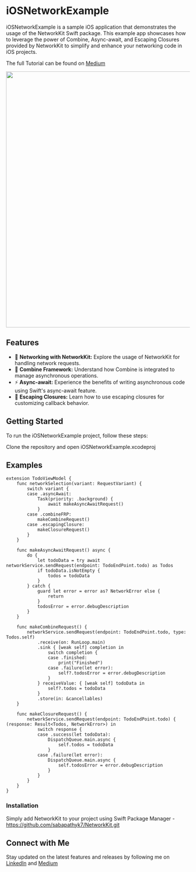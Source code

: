 # iOSNetworkExample

iOSNetworkExample is a sample iOS application that demonstrates the usage of the NetworkKit Swift package. This example app showcases how to leverage the power of Combine, Async-await, and Escaping Closures provided by NetworkKit to simplify and enhance your networking code in iOS projects.

The full Tutorial can be found on [Medium](https://sabapathy7.medium.com/integrate-swift-package-networkkit-and-build-an-ios-application-21df4aa3d878)

<img src= "https://github.com/sabapathyk7/iOSNetworkExample/assets/40764138/bb122350-c5a1-47b2-84fa-8d8ba49d60ac" height = 700> 


## Features

- 📡 **Networking with NetworkKit:** Explore the usage of NetworkKit for handling network requests.
- 🔄 **Combine Framework:** Understand how Combine is integrated to manage asynchronous operations.
- ⚡ **Async-await:** Experience the benefits of writing asynchronous code using Swift's async-await feature.
- 🔄 **Escaping Closures:** Learn how to use escaping closures for customizing callback behavior.

## Getting Started

To run the iOSNetworkExample project, follow these steps:

Clone the repository and open iOSNetworkExample.xcodeproj

## Examples

    extension TodoViewModel {
        func networkSelection(variant: RequestVariant) {
            switch variant {
            case .asyncAwait:
                Task(priority: .background) {
                    await makeAsyncAwaitRequest()
                }
            case .combineFRP:
                makeCombineRequest()
            case .escapingClosure:
                makeClosureRequest()
            }
        }
    
        func makeAsyncAwaitRequest() async {
            do {
                let todoData = try await networkService.sendRequest(endpoint: TodoEndPoint.todo) as Todos
                if todoData.isNotEmpty {
                    todos = todoData
                }
            } catch {
                guard let error = error as? NetworkError else {
                    return
                }
                todosError = error.debugDescription
            }
        }
    
        func makeCombineRequest() {
            networkService.sendRequest(endpoint: TodoEndPoint.todo, type: Todos.self)
                .receive(on: RunLoop.main)
                .sink { [weak self] completion in
                    switch completion {
                    case .finished:
                        print("Finished")
                    case .failure(let error):
                        self?.todosError = error.debugDescription
                    }
                } receiveValue: { [weak self] todoData in
                    self?.todos = todoData
                }
                .store(in: &cancellables)
        }
    
        func makeClosureRequest() {
            networkService.sendRequest(endpoint: TodoEndPoint.todo) { (response: Result<Todos, NetworkError>) in
                switch response {
                case .success(let todoData):
                    DispatchQueue.main.async {
                        self.todos = todoData
                    }
                case .failure(let error):
                    DispatchQueue.main.async {
                        self.todosError = error.debugDescription
                    }
                }
            }
        }
    }

### Installation

Simply add NetworkKit to your project using Swift Package Manager - https://github.com/sabapathyk7/NetworkKit.git

## Connect with Me

Stay updated on the latest features and releases by following me on [LinkedIn](https://www.linkedin.com/in/sabapathy7/) and [Medium](https://sabapathy7.medium.com/) 


    
